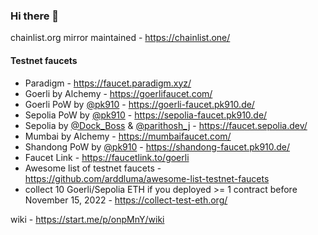 ### Hi there 👋

chainlist.org mirror maintained - https://chainlist.one/

#### Testnet faucets
- Paradigm - https://faucet.paradigm.xyz/
- Goerli by Alchemy - https://goerlifaucet.com/
- Goerli PoW by [@pk910](https://github.com/pk910/PoWFaucet) - https://goerli-faucet.pk910.de/
- Sepolia PoW by [@pk910](https://github.com/pk910/PoWFaucet) - https://sepolia-faucet.pk910.de/
- Sepolia by [@Dock_Boss](https://twitter.com/Dock_Boss) & [@parithosh_j](https://twitter.com/parithosh_j) - https://faucet.sepolia.dev/
- Mumbai by Alchemy - https://mumbaifaucet.com/
- Shandong PoW by [@pk910](https://github.com/pk910/PoWFaucet) - https://shandong-faucet.pk910.de/ 
- Faucet Link - https://faucetlink.to/goerli
- Awesome list of testnet faucets - https://github.com/arddluma/awesome-list-testnet-faucets
- collect 10 Goerli/Sepolia ETH if you deployed >= 1 contract before November 15, 2022 - https://collect-test-eth.org/

wiki - https://start.me/p/onpMnY/wiki

<!--
**shawnharmsen/shawnharmsen** is a ✨ _special_ ✨ repository because its `README.md` (this file) appears on your GitHub profile.

Here are some ideas to get you started:

- 🔭 I’m currently working on ...
- 🌱 I’m currently learning ...
- 👯 I’m looking to collaborate on ...
- 🤔 I’m looking for help with ...
- 💬 Ask me about ...
- 📫 How to reach me: ...
- 😄 Pronouns: ...
- ⚡ Fun fact: ...
-->
